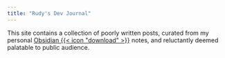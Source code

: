 ```yaml
---
title: "Rudy's Dev Journal"
---
```


This site contains a collection of poorly written posts, curated from my personal [Obsidian {{< icon "download" >}}](https://obsidian.md/download) notes, and reluctantly deemed palatable to public audience.
